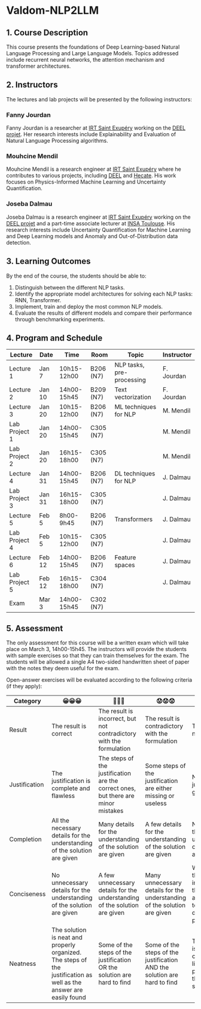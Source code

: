 # Valdom-NLP2LLM

## 1. Course Description
This course presents the foundations of Deep Learning-based Natural Language Processing and Large Language Models. Topics addressed include recurrent neural networks, the attention mechanism and transformer architectures.

## 2. Instructors 
The lectures and lab projects will be presented by the following instructors:

### Fanny Jourdan
Fanny Jourdan is a researcher at [IRT Saint Exupéry](https://www.irt-saintexupery.com/fr/) working on the [DEEL projet](https://www.deel.ai/). Her research interests include Explainability and Evaluation of Natural Language Processing algorithms.

### Mouhcine Mendil
Mouhcine Mendil is a research engineer at [IRT Saint Exupéry](https://www.irt-saintexupery.com/fr/)  where he contributes to various projects, including [DEEL](https://www.deel.ai/) and [Hecate](https://hecate-project.eu/). His work focuses on Physics-Informed Machine Learning and Uncertainty Quantification.

### Joseba Dalmau
Joseba Dalmau is a research engineer at [IRT Saint Exupéry](https://www.irt-saintexupery.com/fr/) working on the [DEEL projet](https://www.deel.ai/) and a part-time associate lecturer at [INSA Toulouse](https://www.insa-toulouse.fr/). His research interests include Uncertainty Quantification for Machine Learning and Deep Learning models and Anomaly and Out-of-Distribution data detection.

## 3. Learning Outcomes
By the end of the course, the students should be able to:
1. Distinguish between the different NLP tasks.
2. Identify the appropriate model architectures for solving each NLP tasks: RNN, Transformer.
3. Implement, train and deploy the most common NLP models.
4. Evaluate the results of different models and compare their performance through benchmarking experiments.

## 4. Program and Schedule

| Lecture | Date | Time | Room | Topic | Instructor |
| ------- |----- | ---- | ---- | ----- | ---------- |
| Lecture 1 | Jan 7 | 10h15-12h00 | B206 (N7) | NLP tasks, pre-processing | F. Jourdan |
| Lecture 2 | Jan 10 | 14h00-15h45 | B209 (N7)  | Text vectorization | F. Jourdan |
| Lecture 3 | Jan 20 | 10h15-12h00 | B206 (N7)  | ML techniques for NLP | M. Mendil |
| Lab Project 1 | Jan 20 | 14h00-15h45 | C305 (N7)  |  | M. Mendil |
| Lab Project 2 | Jan 20 | 16h15-18h00 | C305 (N7)  |  | M. Mendil |
| Lecture 4 | Jan 31 | 14h00-15h45 | B206 (N7)  | DL techniques for NLP | J. Dalmau |
| Lab Project 3 | Jan 31 | 16h15-18h00 | C305 (N7)  |  | J. Dalmau |
| Lecture 5 | Feb 5 | 8h00-9h45 | B206 (N7)  | Transformers | J. Dalmau |
| Lab Project 4 | Feb 5 | 10h15-12h00 | C305 (N7)  |  | J. Dalmau |
| Lecture 6 | Feb 12 | 14h00-15h45 | B206 (N7)  | Feature spaces | J. Dalmau |
| Lab Project 5 | Feb 12 | 16h15-18h00 | C304 (N7)  |  | J. Dalmau |
| Exam | Mar 3 | 14h00-15h45 | C302 (N7)  | | |

## 5. Assessment
The only assessment for this course will be a written exam which will take place on March 3, 14h00-15h45. The instructors will provide the students with sample exercises so that they can train themselves for the exam. The students will be allowed a single A4 two-sided handwritten sheet of paper with the notes they deem useful for the exam.

Open-answer exercises will be evaluated according to the following criteria (if they apply):

| Category | 😀😀😀  | 🙂🙂🙂 | 😟😟😟 | 😭😭😭 |
| -------- | - | - | - | - |
| Result | The result is correct | The result is incorrect, but not contradictory with the formulation | The result is contradictory with the formulation | The result is not given |
| Justification |The justification is complete and flawless | The steps of the justification are the correct ones, but there are minor mistakes | Some steps of the justification are either missing or useless | No justification is given |
| Completion | All the necessary details for the understanding of the solution are given | Many details for the understanding of the solution are given | A few details for the understanding of the solution are given | No details for the understanding of the solution are given |
| Conciseness | No unnecessary details for the understanding of the solution are given | A few unnecessary details for the understanding of the solution are given | Many unnecessary details for the understanding of the solution are given | We are under the impression the solution applies to a totally different problem |
|	Neatness | The solution is neat and properly organized. The steps of the justification as well as the answer are easily found | Some of the steps of the justification OR the solution are hard to find |	Some of the steps of the justification AND the solution are hard to find | The solution is totally chaotic, looks like a scratch paper, or there is no solution |

